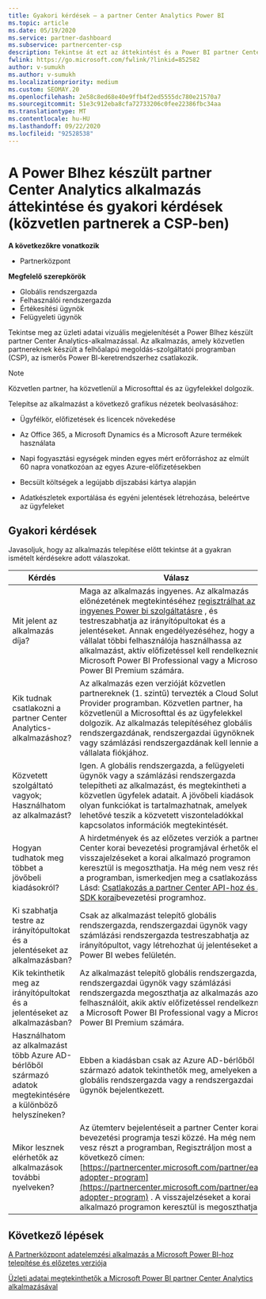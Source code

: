 ```yaml
---
title: Gyakori kérdések – a partner Center Analytics Power BI
ms.topic: article
ms.date: 05/19/2020
ms.service: partner-dashboard
ms.subservice: partnercenter-csp
description: Tekintse át ezt az áttekintést és a Power BI partner Center Analytics alkalmazásával kapcsolatos gyakori kérdéseket.
fwlink: https://go.microsoft.com/fwlink/?linkid=852582
author: v-sumukh
ms.author: v-sumukh
ms.localizationpriority: medium
ms.custom: SEOMAY.20
ms.openlocfilehash: 2e58c8ed68e40e9ffb4f2ed5555dc780e21570a7
ms.sourcegitcommit: 51e3c912eba8cfa72733206c0fee22386fbc34aa
ms.translationtype: MT
ms.contentlocale: hu-HU
ms.lasthandoff: 09/22/2020
ms.locfileid: "92528538"
---
```

# <a name="overview-and-faqs-for-the-partner-center-analytics-app-for-power-bi-direct-partners-in-csp"></a>A Power BIhez készült partner Center Analytics alkalmazás áttekintése és gyakori kérdések (közvetlen partnerek a CSP-ben)

**A következőkre vonatkozik**

- Partnerközpont

**Megfelelő szerepkörök**

- Globális rendszergazda
- Felhasználói rendszergazda
- Értékesítési ügynök
- Felügyeleti ügynök

Tekintse meg az üzleti adatai vizuális megjelenítését a Power BIhez készült partner Center Analytics-alkalmazással. Az alkalmazás, amely közvetlen partnereknek készült a felhőalapú megoldás-szolgáltatói programban (CSP), az ismerős Power BI-keretrendszerhez csatlakozik.

> [!NOTE]  
> Közvetlen partner, ha közvetlenül a Microsofttal és az ügyfelekkel dolgozik.

Telepítse az alkalmazást a következő grafikus nézetek beolvasásához:

- Ügyfélkör, előfizetések és licencek növekedése

- Az Office 365, a Microsoft Dynamics és a Microsoft Azure termékek használata

- Napi fogyasztási egységek minden egyes mért erőforráshoz az elmúlt 60 napra vonatkozóan az egyes Azure-előfizetésekben

- Becsült költségek a legújabb díjszabási kártya alapján

- Adatkészletek exportálása és egyéni jelentések létrehozása, beleértve az ügyfeleket

## <a name="frequently-asked-questions"></a>Gyakori kérdések

Javasoljuk, hogy az alkalmazás telepítése előtt tekintse át a gyakran ismételt kérdésekre adott válaszokat.

| **Kérdés** | **Válasz** |
| --- | ---------- |
| Mit jelent az alkalmazás díja? | Maga az alkalmazás ingyenes. Az alkalmazás előnézetének megtekintéséhez [regisztrálhat az ingyenes Power bi szolgáltatásre](https://go.microsoft.com/fwlink/p/?linkid=845347) , és testreszabhatja az irányítópultokat és a jelentéseket. Annak engedélyezéséhez, hogy a vállalat többi felhasználója használhassa az alkalmazást, aktív előfizetéssel kell rendelkeznie a Microsoft Power BI Professional vagy a Microsoft Power BI Premium számára. |
| Kik tudnak csatlakozni a partner Center Analytics-alkalmazáshoz? | Az alkalmazás ezen verzióját közvetlen partnereknek (1. szintű) tervezték a Cloud Solution Provider programban. Közvetlen partner, ha közvetlenül a Microsofttal és az ügyfelekkel dolgozik. Az alkalmazás telepítéséhez globális rendszergazdának, rendszergazdai ügynöknek vagy számlázási rendszergazdának kell lennie a vállalata fiókjához. |
| Közvetett szolgáltató vagyok; Használhatom az alkalmazást? | Igen. A globális rendszergazda, a felügyeleti ügynök vagy a számlázási rendszergazda telepítheti az alkalmazást, és megtekintheti a közvetlen ügyfelek adatait. A jövőbeli kiadások olyan funkciókat is tartalmazhatnak, amelyek lehetővé teszik a közvetett viszonteladókkal kapcsolatos információk megtekintését. |
| Hogyan tudhatok meg többet a jövőbeli kiadásokról? | A hirdetmények és az előzetes verziók a partner Center korai bevezetési programjával érhetők el. A visszajelzéseket a korai alkalmazó programon keresztül is megoszthatja. Ha még nem vesz részt a programban, ismerkedjen meg a csatlakozással. Lásd: [Csatlakozás a partner Center API-hoz és az SDK korai](/partner-center/develop/early-adopter-program)bevezetési programhoz.  |
| Ki szabhatja testre az irányítópultokat és a jelentéseket az alkalmazásban? | Csak az alkalmazást telepítő globális rendszergazda, rendszergazdai ügynök vagy számlázási rendszergazda testreszabhatja az irányítópultot, vagy létrehozhat új jelentéseket a Power BI webes felületén. |
| Kik tekinthetik meg az irányítópultokat és a jelentéseket az alkalmazásban? | Az alkalmazást telepítő globális rendszergazda, rendszergazdai ügynök vagy számlázási rendszergazda megoszthatja az alkalmazás azon felhasználóit, akik aktív előfizetéssel rendelkeznek a Microsoft Power BI Professional vagy a Microsoft Power BI Premium számára. |
| Használhatom az alkalmazást több Azure AD-bérlőből származó adatok megtekintésére a különböző helyszíneken? | Ebben a kiadásban csak az Azure AD-bérlőből származó adatok tekinthetők meg, amelyeken a globális rendszergazda vagy a rendszergazdai ügynök bejelentkezett. | 
| Mikor lesznek elérhetők az alkalmazások további nyelveken? | Az ütemterv bejelentéseit a partner Center korai bevezetési programja teszi közzé. Ha még nem vesz részt a programban, Regisztráljon most a következő címen: [https://partnercenter.microsoft.com/partner/early-adopter-program](https://partnercenter.microsoft.com/partner/early-adopter-program) . A visszajelzéseket a korai alkalmazó programon keresztül is megoszthatja. | 



## <a name="next-steps"></a>Következő lépések

[A Partnerközpont adatelemzési alkalmazás a Microsoft Power BI-hoz telepítése és előzetes verziója](power-bi-app-for-direct-partners-install.md)

[Üzleti adatai megtekinthetők a Microsoft Power BI partner Center Analytics alkalmazásával](power-bi-app-for-direct-partners-use.md)